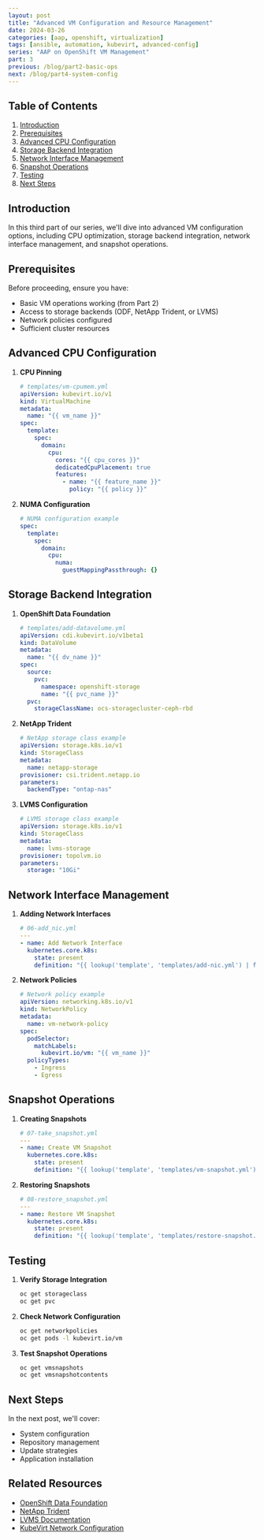 ```yaml
---
layout: post
title: "Advanced VM Configuration and Resource Management"
date: 2024-03-26
categories: [aap, openshift, virtualization]
tags: [ansible, automation, kubevirt, advanced-config]
series: "AAP on OpenShift VM Management"
part: 3
previous: /blog/part2-basic-ops
next: /blog/part4-system-config
---
```


## Table of Contents
1. [Introduction](#introduction)
2. [Prerequisites](#prerequisites)
3. [Advanced CPU Configuration](#advanced-cpu-configuration)
4. [Storage Backend Integration](#storage-backend-integration)
5. [Network Interface Management](#network-interface-management)
6. [Snapshot Operations](#snapshot-operations)
7. [Testing](#testing)
8. [Next Steps](#next-steps)

## Introduction
In this third part of our series, we'll dive into advanced VM configuration options, including CPU optimization, storage backend integration, network interface management, and snapshot operations.

## Prerequisites
Before proceeding, ensure you have:
- Basic VM operations working (from Part 2)
- Access to storage backends (ODF, NetApp Trident, or LVMS)
- Network policies configured
- Sufficient cluster resources

## Advanced CPU Configuration
1. **CPU Pinning**
   ```yaml
   # templates/vm-cpumem.yml
   apiVersion: kubevirt.io/v1
   kind: VirtualMachine
   metadata:
     name: "{{ vm_name }}"
   spec:
     template:
       spec:
         domain:
           cpu:
             cores: "{{ cpu_cores }}"
             dedicatedCpuPlacement: true
             features:
               - name: "{{ feature_name }}"
                 policy: "{{ policy }}"
   ```

2. **NUMA Configuration**
   ```yaml
   # NUMA configuration example
   spec:
     template:
       spec:
         domain:
           cpu:
             numa:
               guestMappingPassthrough: {}
   ```

## Storage Backend Integration
1. **OpenShift Data Foundation**
   ```yaml
   # templates/add-datavolume.yml
   apiVersion: cdi.kubevirt.io/v1beta1
   kind: DataVolume
   metadata:
     name: "{{ dv_name }}"
   spec:
     source:
       pvc:
         namespace: openshift-storage
         name: "{{ pvc_name }}"
     pvc:
       storageClassName: ocs-storagecluster-ceph-rbd
   ```

2. **NetApp Trident**
   ```yaml
   # NetApp storage class example
   apiVersion: storage.k8s.io/v1
   kind: StorageClass
   metadata:
     name: netapp-storage
   provisioner: csi.trident.netapp.io
   parameters:
     backendType: "ontap-nas"
   ```

3. **LVMS Configuration**
   ```yaml
   # LVMS storage class example
   apiVersion: storage.k8s.io/v1
   kind: StorageClass
   metadata:
     name: lvms-storage
   provisioner: topolvm.io
   parameters:
     storage: "10Gi"
   ```

## Network Interface Management
1. **Adding Network Interfaces**
   ```yaml
   # 06-add_nic.yml
   ---
   - name: Add Network Interface
     kubernetes.core.k8s:
       state: present
       definition: "{{ lookup('template', 'templates/add-nic.yml') | from_yaml }}"
   ```

2. **Network Policies**
   ```yaml
   # Network policy example
   apiVersion: networking.k8s.io/v1
   kind: NetworkPolicy
   metadata:
     name: vm-network-policy
   spec:
     podSelector:
       matchLabels:
         kubevirt.io/vm: "{{ vm_name }}"
     policyTypes:
       - Ingress
       - Egress
   ```

## Snapshot Operations
1. **Creating Snapshots**
   ```yaml
   # 07-take_snapshot.yml
   ---
   - name: Create VM Snapshot
     kubernetes.core.k8s:
       state: present
       definition: "{{ lookup('template', 'templates/vm-snapshot.yml') | from_yaml }}"
   ```

2. **Restoring Snapshots**
   ```yaml
   # 08-restore_snapshot.yml
   ---
   - name: Restore VM Snapshot
     kubernetes.core.k8s:
       state: present
       definition: "{{ lookup('template', 'templates/restore-snapshot.yml') | from_yaml }}"
   ```

## Testing
1. **Verify Storage Integration**
   ```bash
   oc get storageclass
   oc get pvc
   ```

2. **Check Network Configuration**
   ```bash
   oc get networkpolicies
   oc get pods -l kubevirt.io/vm
   ```

3. **Test Snapshot Operations**
   ```bash
   oc get vmsnapshots
   oc get vmsnapshotcontents
   ```

## Next Steps
In the next post, we'll cover:
- System configuration
- Repository management
- Update strategies
- Application installation

## Related Resources
- [OpenShift Data Foundation](https://docs.openshift.com/container-platform/4.18/storage/container_storage_interface/persistent-storage-csi-odf.html)
- [NetApp Trident](https://netapp-trident.readthedocs.io/en/stable-v23.10/kubernetes/operations/tasks/backends/ontap/nas.html)
- [LVMS Documentation](https://github.com/topolvm/topolvm)
- [KubeVirt Network Configuration](https://kubevirt.io/user-guide/docs/latest/operations/virtual_machines.html#network-configuration) 